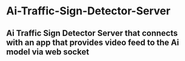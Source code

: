 # Ai-Traffic-Sign-Detector-Server

## Ai Traffic Sign Detector Server that connects with an app that provides video feed to the Ai model via web socket